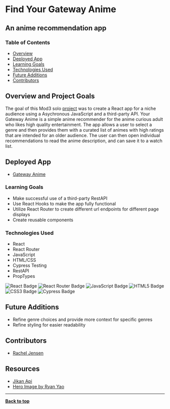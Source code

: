 # Find Your Gateway Anime
## An anime recommendation app 

### Table of Contents
- [Overview](#overview-and-project-goals)
- [Deployed App](#deployed-app)
- [Learning Goals](#learning-goals)
- [Technologies Used](#technologies-used)
- [Future Additions](#future-additions)
- [Contributors](#contributors)

## Overview and Project Goals 

The goal of this Mod3 solo [project](https://frontend.turing.edu/projects/module-3/showcase.html) was to create a React app for a niche audience using a Asychronous JavaScript and a third-party API. Your Gateway Anime is a simple anime recommender for the  anime curious adult who likes high quality entertainment. The app allows a user to select a genre and then provides them with a curated list of animes with high ratings that are intended for an older audience. The user can then open individual recommendations to read the anime description, and can save it to a watch list.

## Deployed App 

- [Gateway Anime](https://gateway-anime.herokuapp.com/)

### Learning Goals

- Make successful use of a third-party RestAPI
- Use React Hooks to make the app fully functional
- Utilize React Router to create different url endpoints for different page displays
- Create reusable components


### Technologies Used

- React
- React Router
- JavaScript
- HTML/CSS
- Cypress Testing
- RestAPI
- PropTypes

<p text-align="center"> 
    <img alt="React Badge" src="https://img.shields.io/badge/React-61DAFB?logo=react&logoColor=000&style=flat-square)" />
    <img alt="React Router Badge" src="https://img.shields.io/badge/React_Router-CA4245?style=for-the-badge&logo=react-router&logoColor=white&style=flat-square)" />
    <img alt="JavaScript Badge" src="https://img.shields.io/badge/JavaScript-F7DF1E?logo=javascript&logoColor=000&style=flat-square" />
    <img alt="HTML5 Badge" src="https://img.shields.io/badge/HTML5-E34F26?logo=html5&logoColor=fff&style=flat-square" />
    <img alt="CSS3 Badge" src="https://img.shields.io/badge/CSS3-1572B6?logo=css3&logoColor=fff&style=flat-square" />
    <img alt="Cypress Badge" src="https://img.shields.io/badge/Cypress-17202C?style=for-the-badge&logo=cypress&logoColor=fff&style=flat-square" />
</p>

## Future Additions

- Refine genre choices and provide more context for specific genres
- Refine styling for easier readability

## Contributors
- [Rachel Jensen](https://github.com/rachelJensen)

## Resources
- [Jikan Api](https://jikan.moe/)
- [Hero Image by Ryan Yao](https://unsplash.com/@ryanqyao)

**************************************************************************

**[Back to top](#table-of-contents)**
